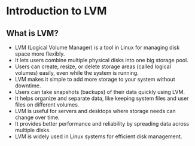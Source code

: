 # Introduction to LVM

## What is LVM?

- LVM (Logical Volume Manager) is a tool in Linux for managing disk space more flexibly.
- It lets users combine multiple physical disks into one big storage pool.
- Users can create, resize, or delete storage areas (called logical volumes) easily, even while the system is running.
- LVM makes it simple to add more storage to your system without downtime.
- Users can take snapshots (backups) of their data quickly using LVM.
- It helps organize and separate data, like keeping system files and user files on different volumes.
- LVM is useful for servers and desktops where storage needs can change over time.
- It provides better performance and reliability by spreading data across multiple disks.
- LVM is widely used in Linux systems for efficient disk management.

